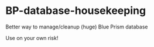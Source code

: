 # BP-database-housekeeping
Better way to manage/cleanup (huge) Blue Prism database

Use on your own risk!
